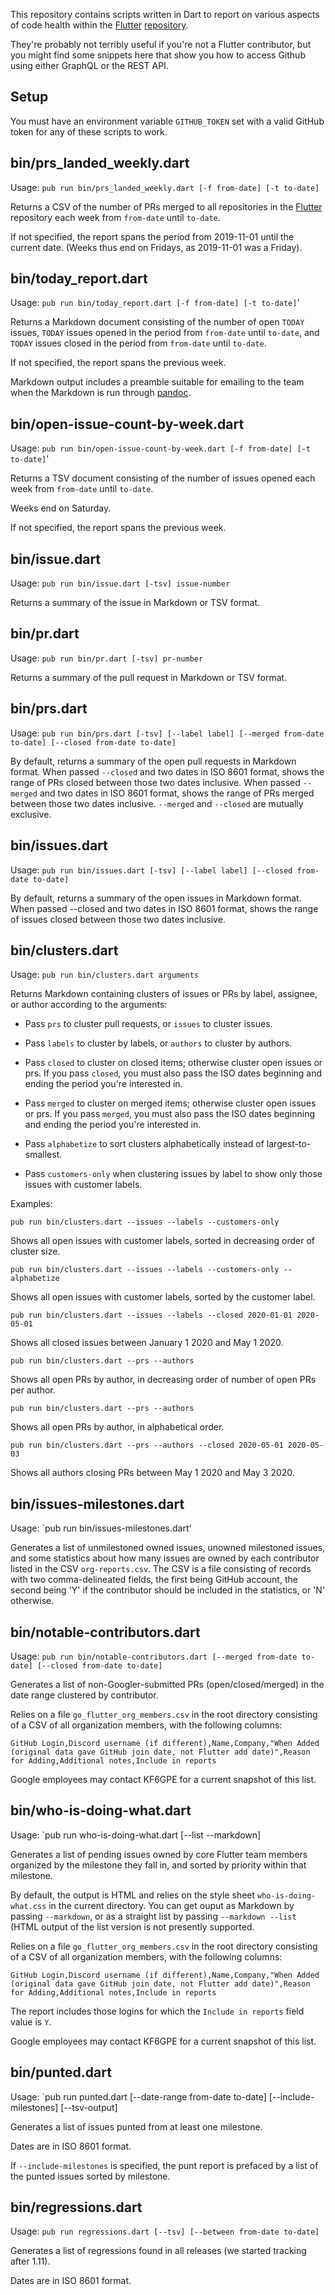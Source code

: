 This repository contains scripts written in Dart to report on various
aspects of code health within the 
[Flutter](https://flutter.dev) [repository](https://github.com/flutter).

They're probably not terribly useful if you're not a Flutter 
contributor, but you might find some snippets here that
show you how to access Github using either GraphQL or the
REST API.

## Setup
You must have an environment variable `GITHUB_TOKEN` set with a valid GitHub token 
for any of these scripts to work.

## bin/prs_landed_weekly.dart

Usage: `pub run bin/prs_landed_weekly.dart [-f from-date] [-t to-date]`

Returns a CSV of the number of PRs merged to all repositories in
the [Flutter](https://github.com/flutter) repository each week
from `from-date` until `to-date`.

If not specified, the report spans the period from 2019-11-01 until
the current date. (Weeks thus end on Fridays, as 2019-11-01 was a 
Friday).

## bin/today_report.dart

Usage: `pub run bin/today_report.dart [-f from-date] [-t to-date]`'

Returns a Markdown document consisting of the number of open 
`TODAY` issues, `TODAY` issues opened in the period from
`from-date` until `to-date`, and `TODAY` issues closed in the
period from `from-date` until `to-date`.

If not specified, the report spans the previous week.

Markdown output includes a preamble suitable for emailing
to the team when the Markdown is run through
[pandoc](https://pandoc.org/).

## bin/open-issue-count-by-week.dart

Usage: `pub run bin/open-issue-count-by-week.dart [-f from-date] [-t to-date]`'

Returns a TSV document consisting of the number of issues opened each  
week from `from-date` until `to-date`.

Weeks end on Saturday. 

If not specified, the report spans the previous week.

## bin/issue.dart
Usage: `pub run bin/issue.dart [-tsv] issue-number`

Returns a summary of the issue in Markdown or TSV format.

## bin/pr.dart
Usage: `pub run bin/pr.dart [-tsv] pr-number`

Returns a summary of the pull request in Markdown or TSV format.

## bin/prs.dart
Usage: `pub run bin/prs.dart [-tsv] [--label label] [--merged from-date to-date] [--closed from-date to-date]`

By default, returns a summary of the open pull requests in Markdown format.
When passed `--closed` and two dates in ISO 8601 format, shows the range
of PRs closed between those two dates inclusive. 
When passed `--merged` and two dates in ISO 8601 format, shows the range
of PRs merged between those two dates inclusive.
`--merged` and `--closed` are mutually exclusive.

## bin/issues.dart
Usage: `pub run bin/issues.dart [-tsv] [--label label] [--closed from-date to-date]`

By default, returns a summary of the open issues in Markdown format.
When passed --closed and two dates in ISO 8601 format, shows the range
of issues closed between those two dates inclusive.

## bin/clusters.dart
Usage: `pub run bin/clusters.dart arguments`

Returns Markdown containing clusters of issues or PRs by label, assignee, or author according to
the arguments:

  *  Pass `prs` to cluster pull requests, or `issues` to cluster issues.

  *  Pass `labels` to cluster by labels, or `authors` to cluster by authors.

  *  Pass `closed` to cluster on closed items; otherwise cluster open issues or prs. 
     If you pass `closed`, you must also pass the ISO dates beginning and ending the period you're interested in.

  *  Pass `merged` to cluster on merged items; otherwise cluster open issues or prs. 
     If you pass `merged`, you must also pass the ISO dates beginning and ending the period you're interested in.

  *  Pass `alphabetize` to sort clusters alphabetically instead of largest-to-smallest.

  *  Pass `customers-only` when clustering issues by label to show only those issues with customer labels.

Examples:
```
pub run bin/clusters.dart --issues --labels --customers-only 
```
Shows all open issues with customer labels, sorted in decreasing order of cluster size.

```
pub run bin/clusters.dart --issues --labels --customers-only --alphabetize
```
Shows all open issues with customer labels, sorted by the customer label.

```
pub run bin/clusters.dart --issues --labels --closed 2020-01-01 2020-05-01
```
Shows all closed issues between January 1 2020 and May 1 2020.

```
pub run bin/clusters.dart --prs --authors 
```
Shows all open PRs by author, in decreasing order of number of open PRs per author.

```
pub run bin/clusters.dart --prs --authors 
```
Shows all open PRs by author, in alphabetical order.


```
pub run bin/clusters.dart --prs --authors --closed 2020-05-01 2020-05-03
```
Shows all authors closing PRs between May 1 2020 and May 3 2020.

## bin/issues-milestones.dart

Usage: `pub run bin/issues-milestones.dart'

Generates a list of unmilestoned owned issues, unowned milestoned issues, and 
some statistics about how many issues are owned by each contributor listed in the 
CSV `org-reports.csv`. The CSV is a file consisting of records with two 
comma-delineated fields, the first being GitHub account, the second
being 'Y' if the contributor should be included in the statistics, or
'N' otherwise.

## bin/notable-contributors.dart

Usage: `pub run bin/notable-contributors.dart [--merged from-date to-date] [--closed from-date to-date]`

Generates a list of non-Googler-submitted PRs (open/closed/merged) in the date range clustered by contributor.

Relies on a file `go_flutter_org_members.csv` in the root directory consisting of a 
CSV of all organization members, with the following columns:
```
GitHub Login,Discord username (if different),Name,Company,"When Added (original data gave GitHub join date, not Flutter add date)",Reason for Adding,Additional notes,Include in reports
```
Google employees may contact KF6GPE for a current snapshot of this list.

## bin/who-is-doing-what.dart

Usage: `pub run who-is-doing-what.dart [--list --markdown]

Generates a list of pending issues owned by core Flutter team members organized by the milestone
they fall in, and sorted by priority within that milestone.

By default, the output is HTML and relies on the style sheet
`who-is-doing-what.css` in the current directory. You can get
ouput as Markdown by passing `--markdown`, or as a straight
list by passing `--markdown --list` (HTML output of the list
version is not presently supported.

Relies on a file `go_flutter_org_members.csv` in the root directory consisting of a 
CSV of all organization members, with the following columns:
```
GitHub Login,Discord username (if different),Name,Company,"When Added (original data gave GitHub join date, not Flutter add date)",Reason for Adding,Additional notes,Include in reports
```

The report includes those logins for which the `Include in reports` field value is `Y`.

Google employees may contact KF6GPE for a current snapshot of this list.

## bin/punted.dart

Usage: `pub run punted.dart [--date-range from-date to-date] [--include-milestones] [--tsv-output]

Generates a list of issues punted from at least one milestone.

Dates are in ISO 8601 format.

If `--include-milestones` is specified, the punt report is prefaced by a list of the punted issues sorted by milestone.

## bin/regressions.dart

Usage: `pub run regressions.dart [--tsv] [--between from-date to-date]`

Generates a list of regressions found in all releases (we started tracking after 1.11).

Dates are in ISO 8601 format.




